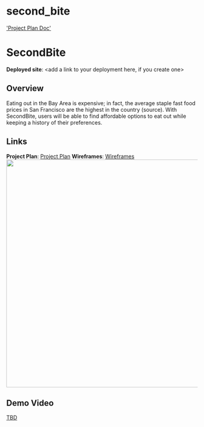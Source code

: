 # second_bite

['Project Plan Doc']()

# SecondBite

**Deployed site**: <add a link to your deployment here, if you create one>

## Overview
Eating out in the Bay Area is expensive; in fact, the average staple fast food prices in San Francisco are the highest in the country (source). With SecondBite, users will be able to find affordable options to eat out while keeping a history of their preferences.


## Links
**Project Plan**: [Project Plan](https://docs.google.com/document/d/1xYXTYeCuc3K8PQSGhAIkTCDoEv03WV8TdA_EmvcHLko/edit?usp=sharing)
**Wireframes**: [Wireframes](https://docs.google.com/document/d/1xYXTYeCuc3K8PQSGhAIkTCDoEv03WV8TdA_EmvcHLko/edit?disco=AAABnMJQoEs)
<img src="OR_INSERT_INLINE_YOUR_WIREFRAME_IMAGE_URL" width=600>

<add any other links here as you work on your project>

## Demo Video
[TBD](<insert link in Week 9!>)
